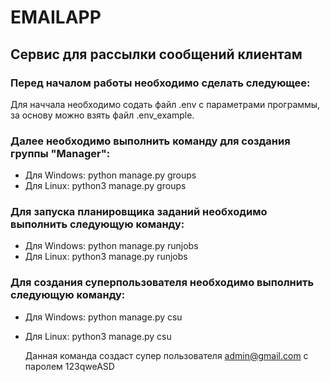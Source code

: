 # EMAILAPP

## Сервис для рассылки сообщений клиентам

### Перед началом работы необходимо сделать следующее:
Для наччала необходимо содать файл .env с параметрами программы, за основу можно взять  файл .env_example.

### Далее необходимо выполнить команду для создания группы "Manager":
 - Для Windows: python manage.py groups
 - Для Linux: python3 manage.py groups

### Для запуска планировщика заданий необходимо выполнить следующую команду:
 - Для Windows: python manage.py runjobs
 - Для Linux: python3 manage.py runjobs

### Для создания суперпользователя необходимо выполнить следующую команду:
  - Для Windows: python manage.py csu
  - Для Linux: python3 manage.py csu

    Данная команда создаст супер пользователя admin@gmail.com с паролем 123qweASD 
  
